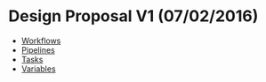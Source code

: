 # Design Proposal V1 (07/02/2016)

- [Workflows](./10-workflows.md)
- [Pipelines](./20-pipelines.md)
- [Tasks](./30-defined-tasks.md)
- [Variables](./40-variables.md)
